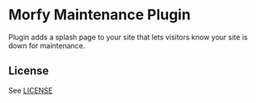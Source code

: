 # Morfy Maintenance Plugin
Plugin adds a splash page to your site that lets visitors know your site is down for maintenance.

## License
See [LICENSE](https://github.com/morfy-cms/morfy-plugin-maintenance/blob/master/LICENSE)
